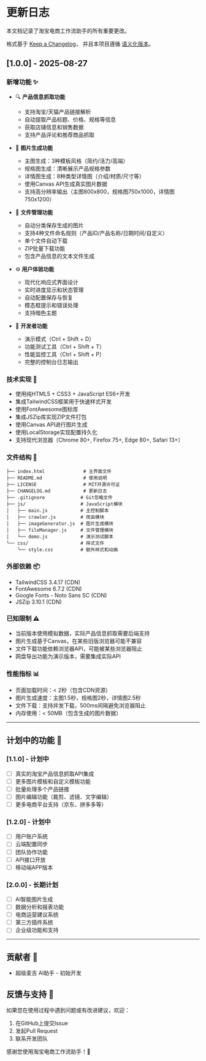 # 更新日志

本文档记录了淘宝电商工作流助手的所有重要更改。

格式基于 [Keep a Changelog](https://keepachangelog.com/zh-CN/1.0.0/)，
并且本项目遵循 [语义化版本](https://semver.org/lang/zh-CN/)。

## [1.0.0] - 2025-08-27

### 新增功能 ✨
- 🔍 **产品信息抓取功能**
  - 支持淘宝/天猫产品链接解析
  - 自动提取产品标题、价格、规格等信息
  - 获取店铺信息和销售数据
  - 支持产品评论和推荐商品抓取

- 🎨 **图片生成功能**
  - 主图生成：3种模板风格（简约/活力/高端）
  - 规格图生成：清晰展示产品规格参数
  - 详情图生成：8种类型详情图（介绍/材质/尺寸等）
  - 使用Canvas API生成真实图片数据
  - 支持高分辨率输出（主图800x800，规格图750x1000，详情图750x1200）

- 💾 **文件管理功能**
  - 自动分类保存生成的图片
  - 支持4种文件命名规则（产品ID/产品名称/日期时间/自定义）
  - 单个文件自动下载
  - ZIP批量下载功能
  - 包含产品信息的文本文件生成

- ⚙️ **用户体验功能**
  - 现代化响应式界面设计
  - 实时进度显示和状态管理
  - 自动配置保存与恢复
  - 模态框提示和错误处理
  - 支持暗色主题

- 🎯 **开发者功能**
  - 演示模式（Ctrl + Shift + D）
  - 功能测试工具（Ctrl + Shift + T）
  - 性能监控工具（Ctrl + Shift + P）
  - 完整的控制台日志输出

### 技术实现 🔧
- 使用纯HTML5 + CSS3 + JavaScript ES6+开发
- 集成TailwindCSS框架用于快速样式开发
- 使用FontAwesome图标库
- 集成JSZip库实现ZIP文件打包
- 使用Canvas API进行图片生成
- 使用LocalStorage实现配置持久化
- 支持现代浏览器（Chrome 80+, Firefox 75+, Edge 80+, Safari 13+）

### 文件结构 📁
```
├── index.html              # 主界面文件
├── README.md               # 使用说明
├── LICENSE                 # MIT开源许可证
├── CHANGELOG.md            # 更新日志
├── .gitignore             # Git忽略文件
├── js/                    # JavaScript模块
│   ├── main.js            # 主控制脚本
│   ├── crawler.js         # 爬虫模块
│   ├── imageGenerator.js  # 图片生成模块
│   ├── fileManager.js     # 文件管理模块
│   └── demo.js            # 演示测试脚本
└── css/                   # 样式文件
    └── style.css          # 额外样式和动画
```

### 外部依赖 📦
- TailwindCSS 3.4.17 (CDN)
- FontAwesome 6.7.2 (CDN)
- Google Fonts - Noto Sans SC (CDN)
- JSZip 3.10.1 (CDN)

### 已知限制 ⚠️
- 当前版本使用模拟数据，实际产品信息抓取需要后端支持
- 图片生成基于Canvas，在某些旧版浏览器可能不兼容
- 文件下载功能依赖浏览器API，可能被某些浏览器阻止
- 网盘导出功能为演示版本，需要集成实际API

### 性能指标 📊
- 页面加载时间：< 2秒（包含CDN资源）
- 图片生成速度：主图1.5秒，规格图2秒，详情图2.5秒
- 文件下载：支持并发下载，500ms间隔避免浏览器阻止
- 内存使用：< 50MB（包含生成的图片数据）

---

## 计划中的功能 🚀

### [1.1.0] - 计划中
- [ ] 真实的淘宝产品信息抓取API集成
- [ ] 更多图片模板和自定义模板功能
- [ ] 批量处理多个产品链接
- [ ] 图片编辑功能（裁剪、滤镜、文字编辑）
- [ ] 更多电商平台支持（京东、拼多多等）

### [1.2.0] - 计划中
- [ ] 用户账户系统
- [ ] 云端配置同步
- [ ] 团队协作功能
- [ ] API接口开放
- [ ] 移动端APP版本

### [2.0.0] - 长期计划
- [ ] AI智能图片生成
- [ ] 数据分析和报表功能
- [ ] 电商运营建议系统
- [ ] 第三方插件系统
- [ ] 企业级功能和支持

---

## 贡献者 👥
- 超级麦吉 AI助手 - 初始开发

## 反馈与支持 💬
如果您在使用过程中遇到问题或有改进建议，欢迎：
1. 在GitHub上提交Issue
2. 发起Pull Request
3. 联系开发团队

感谢您使用淘宝电商工作流助手！🎉
